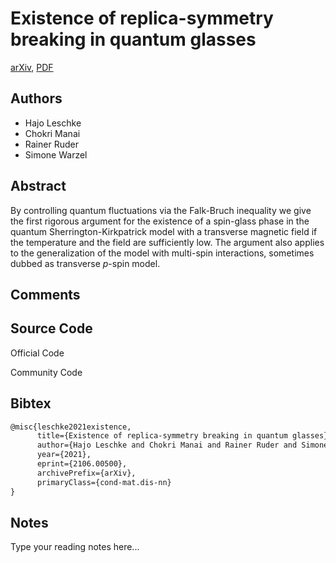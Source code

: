 
# Existence of replica-symmetry breaking in quantum glasses

[arXiv](https://arxiv.org/abs/2106.0500), [PDF](https://arxiv.org/pdf/2106.0500.pdf)

## Authors

- Hajo Leschke
- Chokri Manai
- Rainer Ruder
- Simone Warzel

## Abstract

By controlling quantum fluctuations via the Falk-Bruch inequality we give the first rigorous argument for the existence of a spin-glass phase in the quantum Sherrington-Kirkpatrick model with a transverse magnetic field if the temperature and the field are sufficiently low. The argument also applies to the generalization of the model with multi-spin interactions, sometimes dubbed as transverse $p$-spin model.

## Comments



## Source Code

Official Code



Community Code



## Bibtex

```tex
@misc{leschke2021existence,
      title={Existence of replica-symmetry breaking in quantum glasses}, 
      author={Hajo Leschke and Chokri Manai and Rainer Ruder and Simone Warzel},
      year={2021},
      eprint={2106.00500},
      archivePrefix={arXiv},
      primaryClass={cond-mat.dis-nn}
}
```

## Notes

Type your reading notes here...

